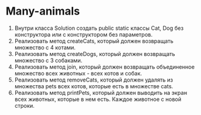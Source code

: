 # Many-animals
1. Внутри класса Solution создать public static классы Cat, Dog без конструктора или с конструктором без параметров. 
2. Реализовать метод createCats, который должен возвращать множество с 4 котами. 
3. Реализовать метод createDogs, который должен возвращать множество с 3 собаками.
4. Реализовать метод join, который должен возвращать объединенное множество всех животных - всех котов и собак. 
5. Реализовать метод removeCats, который должен удалять из множества pets всех котов, которые есть в множестве cats. 
6. Реализовать метод printPets, который должен выводить на экран всех животных, которые в нем есть. Каждое животное с новой строки.  
